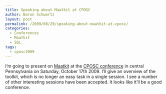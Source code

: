 ```yaml
---
title: Speaking about Maatkit at CPOSC
author: Baron Schwartz
layout: post
permalink: /2009/08/29/speaking-about-maatkit-at-cposc/
categories:
  - Conferences
  - Maatkit
  - SQL
tags:
  - cposc2009
---
```

I&#8217;m going to present on [Maatkit][1] at the [CPOSC conference][2] in central Pennsylvania on Saturday, October 17th 2009. I&#8217;ll give an overview of the toolkit, which is no longer an easy task in a single session. I see a number of other interesting sessions have been accepted. It looks like it&#8217;ll be a good conference.

 [1]: http://www.maatkit.org/
 [2]: http://www.cposc.org/